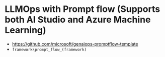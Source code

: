 # LLMOps with Prompt flow (Supports both AI Studio and Azure Machine Learning)

- https://github.com/microsoft/genaiops-promptflow-template
- `framework\prompt_flow_(framework)`
